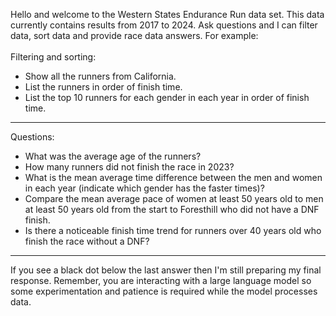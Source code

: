 Hello and welcome to the Western States Endurance Run data set.  This data currently contains results from 2017 to 2024. Ask questions and I can filter data, sort data and provide race data answers. For example:
<br>
<br>
Filtering and sorting:<br>
* Show all the runners from California.<br>
* List the runners in order of finish time.
* List the top 10 runners for each gender in each year in order of finish time.
___
Questions:<br>
* What was the average age of the runners?<br>
* How many runners did not finish the race in 2023?<br>
* What is the mean average time difference between the men and women in each year (indicate which gender has the faster times)?
* Compare the mean average pace of women at least 50 years old to men at least 50 years old from the start to Foresthill who did not have a DNF finish.
* Is there a noticeable finish time trend for runners over 40 years old who finish the race without a DNF?
___
If you see a black dot below the last answer then I'm still preparing my final response. Remember, you are interacting with a large language model so some experimentation and patience is required while the model processes data.
